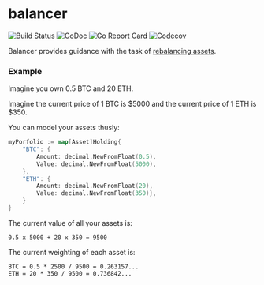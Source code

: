 # balancer
[![Build Status](https://travis-ci.com/pdbrito/balancer.png?branch=master)](https://travis-ci.com/pdbrito/balancer) [![GoDoc](https://godoc.org/github.com/pdbrito/balancer?status.svg)](https://godoc.org/github.com/pdbrito/balancer) [![Go Report Card](https://goreportcard.com/badge/github.com/pdbrito/balancer)](https://goreportcard.com/report/github.com/pdbrito/balancer) [![Codecov](https://codecov.io/gh/pdbrito/balancer/branch/master/graphs/badge.svg)](https://codecov.io/gh/pdbrito/balancer/branch/master/)

Balancer provides guidance with the task of [rebalancing assets](https://en.wikipedia.org/wiki/Rebalancing_investments).

### Example

Imagine you own 0.5 BTC and 20 ETH.

Imagine the current price of 1 BTC is $5000 and the current price of 1 ETH is $350.

You can model your assets thusly:
```go
myPorfolio := map[Asset]Holding{
    "BTC": {
        Amount: decimal.NewFromFloat(0.5),
        Value: decimal.NewFromFloat(5000),
    },
    "ETH": {
        Amount: decimal.NewFromFloat(20),
        Value: decimal.NewFromFloat(350)},
    }
}
```

The current value of all your assets is:

`0.5 x 5000 + 20 x 350 = 9500`

The current weighting of each asset is:

```
BTC = 0.5 * 2500 / 9500 = 0.263157...
ETH = 20 * 350 / 9500 = 0.736842...
```
